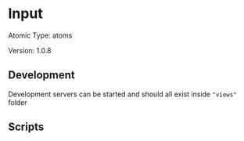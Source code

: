 # Input

Atomic Type: atoms

Version: 1.0.8

## Development

Development servers can be started and should all exist inside `"views"` folder

## Scripts
